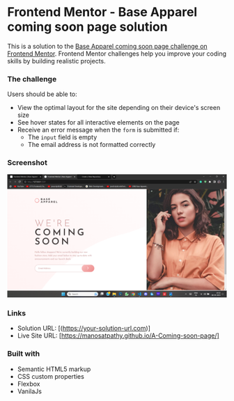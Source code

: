 # Frontend Mentor - Base Apparel coming soon page solution

This is a solution to the [Base Apparel coming soon page challenge on Frontend Mentor](https://www.frontendmentor.io/challenges/base-apparel-coming-soon-page-5d46b47f8db8a7063f9331a0). Frontend Mentor challenges help you improve your coding skills by building realistic projects. 



### The challenge

Users should be able to:

- View the optimal layout for the site depending on their device's screen size
- See hover states for all interactive elements on the page
- Receive an error message when the `form` is submitted if:
  - The `input` field is empty
  - The email address is not formatted correctly

### Screenshot

![](./images/scrnsht.png)




### Links

- Solution URL: [(https://your-solution-url.com)]
- Live Site URL: [https://manosatpathy.github.io/A-Coming-soon-page/]


### Built with

- Semantic HTML5 markup
- CSS custom properties
- Flexbox
- VanilaJs

